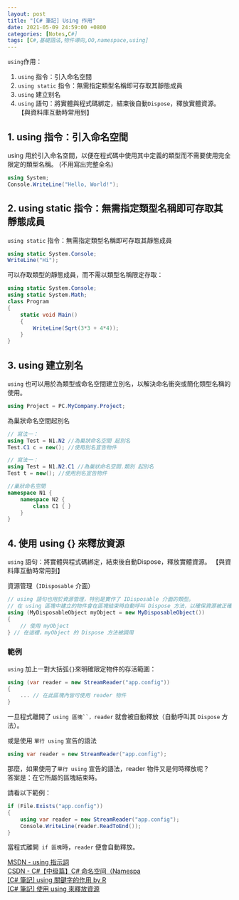 ```yaml
---
layout: post
title: "[C# 筆記] Using 作用"
date: 2021-05-09 24:59:00 +0800
categories: [Notes,C#]
tags: [C#,基礎語法,物件導向,OO,namespace,using]
---
```



`using`作用：
1. `using` 指令：引入命名空間
2. `using static` 指令：無需指定類型名稱即可存取其靜態成員
3. `using` 建立别名
4. `using` 語句：將實體與程式碼綁定，結束後自動`Dispose`，釋放實體資源。 【與資料庫互動時常用到】


## 1. using 指令：引入命名空間

using 用於引入命名空間，以便在程式碼中使用其中定義的類型而不需要使用完全限定的類型名稱。
(不用寫出完整全名)

```c#
using System;
Console.WriteLine("Hello, World!");
```

## 2. using static 指令：無需指定類型名稱即可存取其靜態成員

`using static` 指令：無需指定類型名稱即可存取其靜態成員

```c#
using static System.Console;
WriteLine("Hi");
```

可以存取類型的靜態成員，而不需以類型名稱限定存取：

```c#
using static System.Console;
using static System.Math;
class Program
{
    static void Main()
    {
        WriteLine(Sqrt(3*3 + 4*4));
    }
}
```

## 3. using 建立别名

`using` 也可以用於為類型或命名空間建立別名，以解決命名衝突或簡化類型名稱的使用。

```c#
using Project = PC.MyCompany.Project;
```

為巢狀命名空間起別名

```c#
// 寫法一：
using Test = N1.N2 //為巢狀命名空間 起別名
Test.C1 c = new(); //使用別名宣告物件

// 寫法一：
using Test = N1.N2.C1 //為巢狀命名空間.類別 起別名
Test t = new(); //使用別名宣告物件

//巢狀命名空間
namespace N1 {
    namespace N2 {
        class C1 { }
    }
}
```

## 4. 使用 using {} 來釋放資源

`using` 語句：將實體與程式碼綁定，結束後自動Dispose，釋放實體資源。 【與資料庫互動時常用到】      

資源管理（`IDisposable` 介面）

```c#
// using 語句也用於資源管理，特別是實作了 IDisposable 介面的類型。
// 在 using 區塊中建立的物件會在區塊結束時自動呼叫 Dispose 方法，以確保資源被正確釋放。
using (MyDisposableObject myObject = new MyDisposableObject())
{
    // 使用 myObject
} // 在這裡，myObject 的 Dispose 方法被調用
```

### 範例

`using` 加上一對大括弧`{}`來明確限定物件的存活範圍：

```c#
using (var reader = new StreamReader("app.config"))
{
    ... // 在此區塊內皆可使用 reader 物件
}
```
一旦程式離開了 `using 區塊``，reader` 就會被自動釋放（自動呼叫其 `Dispose` 方法）。       


或是使用 `單行 using` 宣告的語法

```c#
using var reader = new StreamReader("app.config");
```

那麼，如果使用了`單行 using` 宣告的語法，reader 物件又是何時釋放呢？        
答案是：在它所屬的區塊結束時。      

請看以下範例：

```c#
if (File.Exists("app.config"))
{
    using var reader = new StreamReader("app.config");
    Console.WriteLine(reader.ReadToEnd());
}
```

當程式離開` if 區塊`時，`reader` 便會自動釋放。 


[MSDN - using 指示詞](https://learn.microsoft.com/zh-tw/dotnet/csharp/language-reference/keywords/using-directive)     
[CSDN -  C#【中级篇】C# 命名空间（Namespa](https://blog.csdn.net/sinat_40003796/article/details/125214814)      
[[C# 筆記] using 關鍵字的作用  by R](https://riivalin.github.io/posts/2017/02/the-role-of-using-keyword/)       
[[C# 筆記] 使用 using 來釋放資源](https://riivalin.github.io/posts/2021/04/cs-using/)